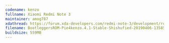 ```yaml
---
codename: kenzo
fullname: Xiaomi Redmi Note 3 
maintainer: amog787
xdathread: https://forum.xda-developers.com/redmi-note-3/development/rom-bootleggersrom-3-5-stable-kenzo-t3858009
filename: BootleggersROM-Pie4kenzo.4.1-Stable-Shishufied-20190406-135858.zip
buildsize: 559MB
---
```

